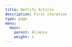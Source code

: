 ```yaml
---
title: Netlify Article
description: First iteration
type: page
menu:
  main:
    parent: Alianza
    weight: 1
---
```


